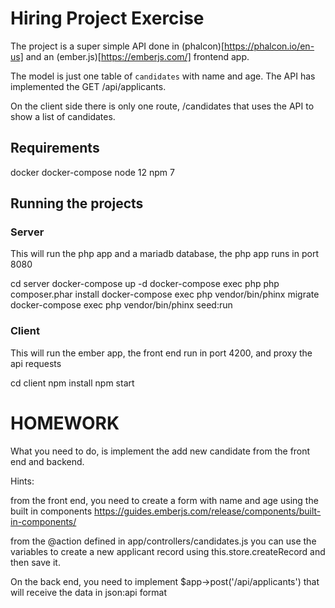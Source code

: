 Hiring Project Exercise
=======================

The project is a super simple API done in (phalcon)[https://phalcon.io/en-us]
and an (ember.js)[https://emberjs.com/] frontend app.

The model is just one table of `candidates` with name and age.
The API has implemented the GET /api/applicants.

On the client side there is only one route, /candidates
that uses the API to show a list of candidates.

## Requirements

docker
docker-compose
node 12
npm 7

## Running the projects

### Server

This will run the php app and a mariadb database, the php app runs in port 8080

cd server
docker-compose up -d
docker-compose exec php php composer.phar install
docker-compose exec php vendor/bin/phinx migrate
docker-compose exec php vendor/bin/phinx seed:run

### Client

This will run the ember app, the front end run in port 4200, and proxy the api requests

cd client
npm install
npm start

# HOMEWORK

What you need to do, is implement the add new candidate from the front end and backend.

Hints:

from the front end, you need to create a form with name and age using the built in components
https://guides.emberjs.com/release/components/built-in-components/

from the @action defined in app/controllers/candidates.js you can use the variables to create
a new applicant record using this.store.createRecord and then save it.

On the back end, you need to implement $app->post('/api/applicants') that will receive the data
in json:api format 
